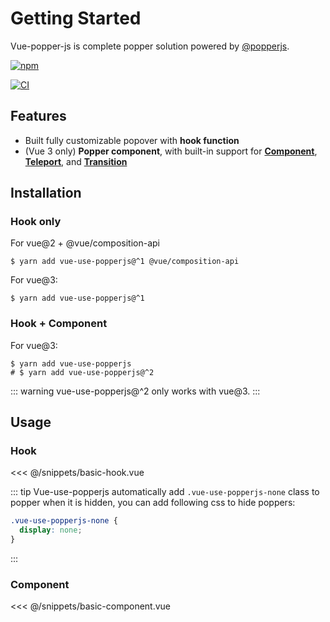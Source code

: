# Getting Started

Vue-popper-js is complete popper solution powered by [@popperjs](https://popper.js.org/).

[![npm](https://img.shields.io/npm/dt/vue-use-popperjs)](https://www.npmjs.com/package/vue-use-popperjs)

[![CI](https://github.com/iendeavor/vue-use-popperjs/actions/workflows/ci.yml/badge.svg?branch=main)](https://github.com/iendeavor/vue-use-popperjs/actions/workflows/ci.yml)

## Features

- Built fully customizable popover with **hook function**
- (Vue 3 only) **Popper component**, with built-in support for [**Component**](https://v3.vuejs.org/api/built-in-components.html#component), [**Teleport**](https://v3.vuejs.org/api/built-in-components.html#teleport), and [**Transition**](https://v3.vuejs.org/api/built-in-components.html#transition)

## Installation

### Hook only

For vue@2 + @vue/composition-api

```shell
$ yarn add vue-use-popperjs@^1 @vue/composition-api
```

For vue@3:

```shell
$ yarn add vue-use-popperjs@^1
```

### Hook + Component

For vue@3:

```shell
$ yarn add vue-use-popperjs
# $ yarn add vue-use-popperjs@^2
```

::: warning
vue-use-popperjs@^2 only works with vue@3.
:::

## Usage

### Hook

<<< @/snippets/basic-hook.vue

::: tip
Vue-use-popperjs automatically add `.vue-use-popperjs-none` class to popper when it is hidden, you can add following css to hide poppers:

```css
.vue-use-popperjs-none {
  display: none;
}
```

:::

### Component

<<< @/snippets/basic-component.vue
